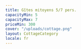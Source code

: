 ```yaml
---
title: Gîtes mitoyens 5/7 pers.
capacityMin: 5
capacityMax: 7
priceMin: 300
cover: "/uploads/cottage.png"
layout: CottageCategory
locale: fr
---
```

